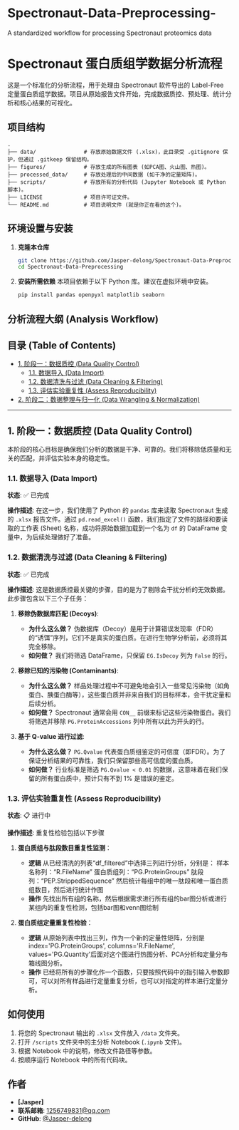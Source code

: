 # Spectronaut-Data-Preprocessing-
A standardized workflow for processing Spectronaut proteomics data

# Spectronaut 蛋白质组学数据分析流程


这是一个标准化的分析流程，用于处理由 Spectronaut 软件导出的 Label-Free 定量蛋白质组学数据。项目从原始报告文件开始，完成数据质控、预处理、统计分析和核心结果的可视化。

## 项目结构

```
.
├── data/               # 存放原始数据文件 (.xlsx)，此目录受 .gitignore 保护，但通过 .gitkeep 保留结构。
├── figures/            # 存放生成的所有图表 (如PCA图、火山图、热图)。
├── processed_data/     # 存放处理后的中间数据 (如干净的定量矩阵)。
├── scripts/            # 存放所有的分析代码 (Jupyter Notebook 或 Python 脚本)。
├── LICENSE             # 项目许可证文件。
└── README.md           # 项目说明文件 (就是你正在看的这个)。
```

## 环境设置与安装

1.  **克隆本仓库**
    ```bash
    git clone https://github.com/Jasper-delong/Spectronaut-Data-Preprocessing.git
    cd Spectronaut-Data-Preprocessing
    ```

2.  **安装所需依赖**
    本项目依赖于以下 Python 库。建议在虚拟环境中安装。
    ```bash
    pip install pandas openpyxl matplotlib seaborn
    ```

## 分析流程大纲 (Analysis Workflow)


## 目录 (Table of Contents)

*   [1. 阶段一：数据质控 (Data Quality Control)](#1-阶段一数据质控-data-quality-control)
    *   [1.1. 数据导入 (Data Import)](#11-数据导入-data-import)
    *   [1.2. 数据清洗与过滤 (Data Cleaning & Filtering)](#12-数据清洗与过滤-data-cleaning--filtering)
    *   [1.3. 评估实验重复性 (Assess Reproducibility)](#13-评估实验重复性-assess-reproducibility)
*   [2. 阶段二：数据整理与归一化 (Data Wrangling & Normalization)](#2-阶段二数据整理与归一化-data-wrangling--normalization)

---

## 1. 阶段一：数据质控 (Data Quality Control)
<!-- 在这里总体介绍第一阶段的目标 -->
本阶段的核心目标是确保我们分析的数据是干净、可靠的。我们将移除低质量和无关的匹配，并评估实验本身的稳定性。

### 1.1. 数据导入 (Data Import)
**状态**: ✅ 已完成

**操作描述**:
在这一步，我们使用了 Python 的 `pandas` 库来读取 Spectronaut 生成的 `.xlsx` 报告文件。通过 `pd.read_excel()` 函数，我们指定了文件的路径和要读取的工作表 (Sheet) 名称，成功将原始数据加载到一个名为 `df` 的 DataFrame 变量中，为后续处理做好了准备。

### 1.2. 数据清洗与过滤 (Data Cleaning & Filtering)
**状态**: ✅ 已完成

**操作描述**:
这是数据质控最关键的步骤，目的是为了剔除会干扰分析的无效数据。此步骤包含以下三个子任务：

1.  **移除伪数据库匹配 (Decoys)**:
    *   **为什么这么做？** 伪数据库（Decoy）是用于计算错误发现率（FDR）的“诱饵”序列，它们不是真实的蛋白质。在进行生物学分析前，必须将其完全移除。
    *   **如何做？** 我们将筛选 DataFrame，只保留 `EG.IsDecoy` 列为 `False` 的行。

2.  **移除已知的污染物 (Contaminants)**:
    *   **为什么这么做？** 样品处理过程中不可避免地会引入一些常见污染物（如角蛋白、胰蛋白酶等），这些蛋白质并非来自我们的目标样本，会干扰定量和后续分析。
    *   **如何做？** Spectronaut 通常会用 `CON__` 前缀来标记这些污染物蛋白。我们将筛选并移除 `PG.ProteinAccessions` 列中所有以此为开头的行。

3.  **基于 Q-value 进行过滤**:
    *   **为什么这么做？** `PG.Qvalue` 代表蛋白质组鉴定的可信度（即FDR）。为了保证分析结果的可靠性，我们只保留那些高可信度的蛋白质。
    *   **如何做？** 行业标准是筛选 `PG.Qvalue < 0.01` 的数据，这意味着在我们保留的所有蛋白质中，预计只有不到 1% 是错误的鉴定。

### 1.3. 评估实验重复性 (Assess Reproducibility)
**状态**: 📋 进行中

**操作描述**:
重复性检验包括以下步骤
1. **蛋白质组与肽段数目重复性监测**：
    *   **逻辑** 从已经清洗的列表“df_filtered”中选择三列进行分析，分别是：
    样本名称列：“R.FileName”
    蛋白质组列：“PG.ProteinGroups”
    肽段列：“PEP.StrippedSequence”
    然后统计每组中的唯一肽段和唯一蛋白质组数目，然后进行统计作图
    *   **操作** 先找出所有组的名称，然后根据需求进行所有组的bar图分析或进行某组内的重复性检测，包括bar图和venn图绘制

2. **蛋白质组定量重复性检验**：
    *   **逻辑** 从原始列表中找出三列，作为一个新的定量性矩阵，分别是index='PG.ProteinGroups',  columns='R.FileName', values='PG.Quantity'后面对这个图进行热图分析、PCA分析和定量分布箱线图分析。
    *   **操作** 已经将所有的步骤化作一个函数，只要按照代码中的指引输入参数即可，可以对所有样品进行定量重复分析，也可以对指定的样本进行定量分析。




## 如何使用

1.  将您的 Spectronaut 输出的 `.xlsx` 文件放入 `/data` 文件夹。
2.  打开 `/scripts` 文件夹中的主分析 Notebook (`.ipynb` 文件)。
3.  根据 Notebook 中的说明，修改文件路径等参数。
4.  按顺序运行 Notebook 中的所有代码块。

## 作者


- **[Jasper]**
- **联系邮箱**: 1256749831@qq.com
- **GitHub**: [@Jasper-delong](https://github.com/Jasper-delong)